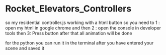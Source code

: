 # Rocket_Elevators_Controllers
so my residential controller.js working with a html button so you need to 
1 : open my html in google chrome and then
2 : open the console in developer tools then
3: Press button 
after that all animation will be done

for the python you can run it in the terminal after you have entered your scene and saved it

